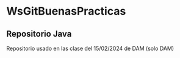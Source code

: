 # WsGitBuenasPracticas

## Repositorio Java

Repositorio usado en las clase del 15/02/2024 de DAM (solo DAM)